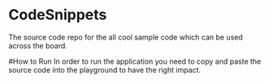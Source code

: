 # CodeSnippets
The source code repo for the all cool sample code which can be used across the board.


#How to Run
In order to run the application you need to copy and paste the source code into the playground to have the right impact.
